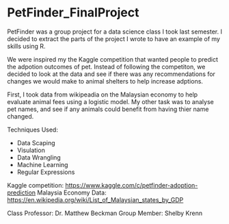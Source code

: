 # PetFinder_FinalProject

PetFinder was a group project for a data science class I took last semester.  I decided to extract the parts of the project I wrote to have an example of my skills using R. 

We were inspired my the Kaggle competition that wanted people to predict the adpotion outcomes of pet. Instead of following the competiton, we decided to look at the data and see if there was any recommendations for changes we would make to animal shelters to help increase adptions.  

First, I took data from wikipeadia on the Malaysian economy to help evaluate animal fees using a logistic model. My other task was to analyse pet names, and see if any animals could benefit from having thier name changed. 

Techniques Used:
* Data Scaping 
* Visulation 
* Data Wrangling 
* Machine Learning 
* Regular Expressions 


Kaggle competition: https://www.kaggle.com/c/petfinder-adoption-prediction
Malaysia Economy Data: https://en.wikipedia.org/wiki/List_of_Malaysian_states_by_GDP

Class Professor: Dr. Matthew Beckman
Group Member: Shelby Krenn
